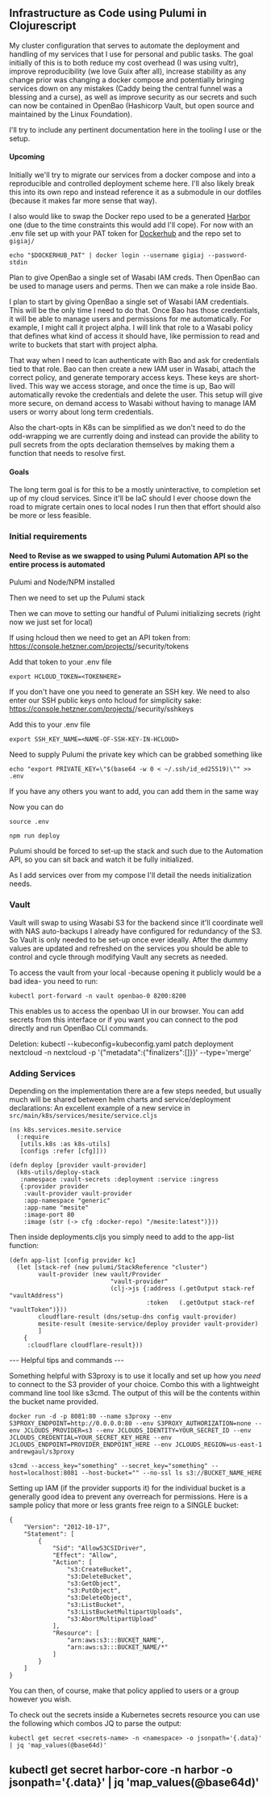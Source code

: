 ## Infrastructure as Code using Pulumi in Clojurescript
My cluster configuration that serves to automate the deployment and handling of my services that I use for personal and public tasks. The goal initially of this is to both reduce my cost overhead (I was using vultr), improve reproducibility (we love Guix after all), increase stability as any change prior was changing a docker compose and potentially bringing services down on any mistakes (Caddy being the central funnel was a blessing and a curse), as well as improve security as our secrets and such can now be contained in OpenBao (Hashicorp Vault, but open source and maintained by the Linux Foundation).

I'll try to include any pertinent documentation here in the tooling I use or the setup.


#### Upcoming
Initially we'll try to migrate our services from a docker compose and into a reproducible and controlled deployment scheme here. I'll also likely break this into its own repo and instead reference it as a submodule in our dotfiles (because it makes far more sense that way).

I also would like to swap the Docker repo used to be a generated [Harbor](https://goharbor.io/) one (due to the time constraints this would add I'll cope).
For now with an .env file set up with your PAT token for [Dockerhub](https://hub.docker.com) and the repo set to `gigiaj/`
```
echo "$DOCKERHUB_PAT" | docker login --username gigiaj --password-stdin
```

Plan to give OpenBao a single set of Wasabi IAM creds. Then OpenBao can be used to manage users and perms. Then we can make a role inside Bao.

I plan to start by giving OpenBao a single set of Wasabi IAM credentials. This will be the only time I need to do that. Once Bao has those credentials, it will be able to manage users and permissions for me automatically. For example, I might call it project alpha. I will link that role to a Wasabi policy that defines what kind of access it should have, like permission to read and write to buckets that start with project alpha.

That way when I need to Ican authenticate with Bao and ask for credentials tied to that role. Bao can then create a new IAM user in Wasabi, attach the correct policy, and generate temporary access keys. These keys are short-lived. This way we access storage, and once the time is up, Bao will automatically revoke the credentials and delete the user.
This setup will give more secure, on demand access to Wasabi without having to manage IAM users or worry about long term credentials.

Also the chart-opts in K8s can be simplified as we don't need to do the odd-wrapping we are currently doing and instead can provide the ability to pull secrets from the opts declaration themselves by making them a function that needs to resolve first.

#### Goals
The long term goal is for this to be a mostly uninteractive, to completion set up of my cloud services. Since it'll be IaC should I ever choose down the road to migrate certain ones to local nodes I run then that effort should also be more or less feasible.




### Initial requirements
#### Need to Revise as we swapped to using Pulumi Automation API so the entire process is automated

Pulumi and Node/NPM installed


Then we need to set up the Pulumi stack 


Then we can move to setting our handful of Pulumi initializing secrets (right now we just set for local)

If using hcloud then we need to get an API token from: https://console.hetzner.com/projects/<PROJECT-NUMBER-HERE>/security/tokens

Add that token to your .env file
```
export HCLOUD_TOKEN=<TOKENHERE>
```


If you don't have one you need to generate an SSH key.
We need to also enter our SSH public keys onto hcloud for simplicity sake: https://console.hetzner.com/projects/<PROJECT-NUMBER-HERE>/security/sshkeys

Add this to your .env file
```
export SSH_KEY_NAME=<NAME-OF-SSH-KEY-IN-HCLOUD>
```

Need to supply Pulumi the private key which can be grabbed something like 
```
echo "export PRIVATE_KEY=\"$(base64 -w 0 < ~/.ssh/id_ed25519)\"" >> .env
```
If you have any others you want to add, you can add them in the same way

Now you can do 
```
source .env

npm run deploy
```
Pulumi should be forced to set-up the stack and such due to the Automation API, so you can sit back and watch it be fully initialized.

As I add services over from my compose I'll detail the needs initialization needs.



### Vault

Vault will swap to using Wasabi S3 for the backend since it'll coordinate well with NAS auto-backups I already have configured for redundancy of the S3.
So Vault is only needed to be set-up once ever ideally. After the dummy values are updated and refreshed on the services you should be able to control and cycle through modifying Vault any secrets as needed.

To access the vault from your local -because opening it publicly would be a bad idea- you need to run:
```
kubectl port-forward -n vault openbao-0 8200:8200
```
This enables us to access the openbao UI in our browser.
You can add secrets from this interface or if you want you can connect to the pod directly and run OpenBao CLI commands.


Deletion:
kubectl --kubeconfig=kubeconfig.yaml patch deployment nextcloud -n nextcloud -p '{"metadata":{"finalizers":[]}}' --type='merge'

### Adding Services
Depending on the implementation there are a few steps needed, but usually much will be shared between helm charts and service/deployment declarations:
An excellent example of a new service in `src/main/k8s/services/mesite/service.cljs`
```
(ns k8s.services.mesite.service
  (:require
   [utils.k8s :as k8s-utils]
   [configs :refer [cfg]]))

(defn deploy [provider vault-provider]
  (k8s-utils/deploy-stack
   :namespace :vault-secrets :deployment :service :ingress
   {:provider provider
    :vault-provider vault-provider
    :app-namespace "generic"
    :app-name "mesite"
    :image-port 80
    :image (str (-> cfg :docker-repo) "/mesite:latest")}))
```
Then inside deployments.cljs you simply need to add to the app-list function:
```
(defn app-list [config provider kc]
  (let [stack-ref (new pulumi/StackReference "cluster")
        vault-provider (new vault/Provider
                            "vault-provider"
                            (clj->js {:address (.getOutput stack-ref "vaultAddress")
                                      :token   (.getOutput stack-ref "vaultToken")})) 
        cloudflare-result (dns/setup-dns config vault-provider)
        mesite-result (mesite-service/deploy provider vault-provider)
        ]
    {
     :cloudflare cloudflare-result}))
```

--- Helpful tips and commands ---

Something helpful with S3proxy is to use it locally and set up how you *need* to connect to the S3 provider of your choice. Combo this with a lightweight command line tool like s3cmd. The output of this will be the contents within the bucket name provided.

```
docker run -d -p 8081:80 --name s3proxy --env S3PROXY_ENDPOINT=http://0.0.0.0:80 --env S3PROXY_AUTHORIZATION=none --env JCLOUDS_PROVIDER=s3 --env JCLOUDS_IDENTITY=YOUR_SECRET_ID --env JCLOUDS_CREDENTIAL=YOUR_SECRET_KEY_HERE --env JCLOUDS_ENDPOINT=PROVIDER_ENDPOINT_HERE --env JCLOUDS_REGION=us-east-1 andrewgaul/s3proxy

s3cmd --access_key="something" --secret_key="something" --host=localhost:8081 --host-bucket="" --no-ssl ls s3://BUCKET_NAME_HERE
```


Setting up IAM (if the provider supports it) for the individual bucket is a generally good idea to prevent any overreach for permissions.
Here is a sample policy that more or less grants free reign to a SINGLE bucket:
```
{
    "Version": "2012-10-17",
    "Statement": [
        {
            "Sid": "AllowS3CSIDriver",
            "Effect": "Allow",
            "Action": [
                "s3:CreateBucket",
                "s3:DeleteBucket",
                "s3:GetObject",
                "s3:PutObject",
                "s3:DeleteObject",
                "s3:ListBucket",
                "s3:ListBucketMultipartUploads",
                "s3:AbortMultipartUpload"
            ],
            "Resource": [
                "arn:aws:s3:::BUCKET_NAME",
                "arn:aws:s3:::BUCKET_NAME/*"
            ]
        }
    ]
}
```
You can then, of course, make that policy applied to users or a group however you wish.




To check out the secrets inside a Kubernetes secrets resource you can use the following which combos JQ to parse the output:
```
kubectl get secret <secrets-name> -n <namespace> -o jsonpath='{.data}' | jq 'map_values(@base64d)'
```
kubectl get secret harbor-core -n harbor -o jsonpath='{.data}' | jq 'map_values(@base64d)'
-----

